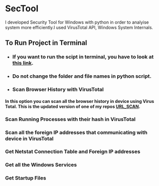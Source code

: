 # SecTool
I developed Security Tool for Windows with python in order to analyise system more efficiently.I used VirusTotal API, Windows System Internals.

## To Run Project in Terminal
- ### If you want to run the scipt in terminal, you have to look at <a href="https://www.geeksforgeeks.org/how-to-set-up-command-prompt-for-python-in-windows10/">this link</a>.
- ### Do not change the folder and file names in python script.

- ### Scan Browser History with VirusTotal

#### In this option you can scan all the browser history in device using Virus Total. This is the updated version of one of my repos <a href="https://www.geeksforgeeks.org/how-to-set-up-command-prompt-for-python-in-windows10/">URL_SCAN</a>.


### Scan Running Processes with their hash in VirusTotal
### Scan all the foreign IP addresses that communicating with device in VirusTotal
### Get Netstat Connection Table and Foreign IP addresses
### Get all the Windows Services
### Get Startup Files

